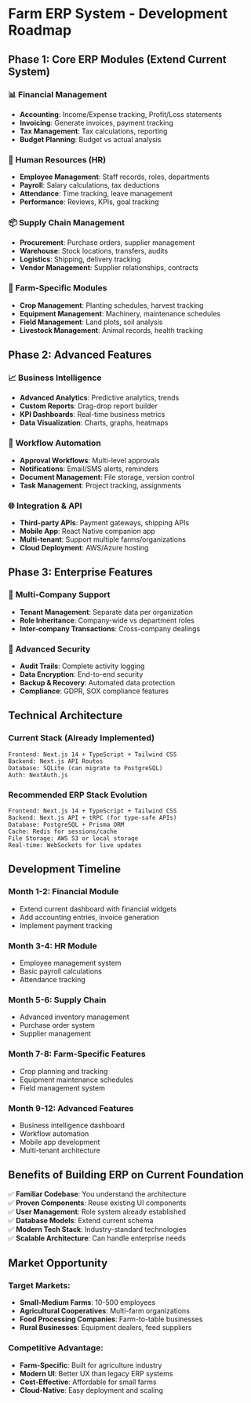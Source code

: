 # Farm ERP System - Development Roadmap

## Phase 1: Core ERP Modules (Extend Current System)

### 📊 **Financial Management**
- **Accounting**: Income/Expense tracking, Profit/Loss statements
- **Invoicing**: Generate invoices, payment tracking
- **Tax Management**: Tax calculations, reporting
- **Budget Planning**: Budget vs actual analysis

### 👥 **Human Resources (HR)**
- **Employee Management**: Staff records, roles, departments
- **Payroll**: Salary calculations, tax deductions
- **Attendance**: Time tracking, leave management
- **Performance**: Reviews, KPIs, goal tracking

### 📦 **Supply Chain Management**
- **Procurement**: Purchase orders, supplier management
- **Warehouse**: Stock locations, transfers, audits
- **Logistics**: Shipping, delivery tracking
- **Vendor Management**: Supplier relationships, contracts

### 🚜 **Farm-Specific Modules**
- **Crop Management**: Planting schedules, harvest tracking
- **Equipment Management**: Machinery, maintenance schedules
- **Field Management**: Land plots, soil analysis
- **Livestock Management**: Animal records, health tracking

## Phase 2: Advanced Features

### 📈 **Business Intelligence**
- **Advanced Analytics**: Predictive analytics, trends
- **Custom Reports**: Drag-drop report builder
- **KPI Dashboards**: Real-time business metrics
- **Data Visualization**: Charts, graphs, heatmaps

### 🔄 **Workflow Automation**
- **Approval Workflows**: Multi-level approvals
- **Notifications**: Email/SMS alerts, reminders
- **Document Management**: File storage, version control
- **Task Management**: Project tracking, assignments

### 🌐 **Integration & API**
- **Third-party APIs**: Payment gateways, shipping APIs
- **Mobile App**: React Native companion app
- **Multi-tenant**: Support multiple farms/organizations
- **Cloud Deployment**: AWS/Azure hosting

## Phase 3: Enterprise Features

### 🏢 **Multi-Company Support**
- **Tenant Management**: Separate data per organization
- **Role Inheritance**: Company-wide vs department roles
- **Inter-company Transactions**: Cross-company dealings

### 🔐 **Advanced Security**
- **Audit Trails**: Complete activity logging
- **Data Encryption**: End-to-end security
- **Backup & Recovery**: Automated data protection
- **Compliance**: GDPR, SOX compliance features

## Technical Architecture

### Current Stack (Already Implemented)
```
Frontend: Next.js 14 + TypeScript + Tailwind CSS
Backend: Next.js API Routes
Database: SQLite (can migrate to PostgreSQL)
Auth: NextAuth.js
```

### Recommended ERP Stack Evolution
```
Frontend: Next.js 14 + TypeScript + Tailwind CSS
Backend: Next.js API + tRPC (for type-safe APIs)
Database: PostgreSQL + Prisma ORM
Cache: Redis for sessions/cache
File Storage: AWS S3 or local storage
Real-time: WebSockets for live updates
```

## Development Timeline

### Month 1-2: Financial Module
- Extend current dashboard with financial widgets
- Add accounting entries, invoice generation
- Implement payment tracking

### Month 3-4: HR Module  
- Employee management system
- Basic payroll calculations
- Attendance tracking

### Month 5-6: Supply Chain
- Advanced inventory management
- Purchase order system
- Supplier management

### Month 7-8: Farm-Specific Features
- Crop planning and tracking
- Equipment maintenance schedules
- Field management system

### Month 9-12: Advanced Features
- Business intelligence dashboard
- Workflow automation
- Mobile app development
- Multi-tenant architecture

## Benefits of Building ERP on Current Foundation

✅ **Familiar Codebase**: You understand the architecture  
✅ **Proven Components**: Reuse existing UI components  
✅ **User Management**: Role system already established  
✅ **Database Models**: Extend current schema  
✅ **Modern Tech Stack**: Industry-standard technologies  
✅ **Scalable Architecture**: Can handle enterprise needs  

## Market Opportunity

### Target Markets:
- **Small-Medium Farms**: 10-500 employees
- **Agricultural Cooperatives**: Multi-farm organizations  
- **Food Processing Companies**: Farm-to-table businesses
- **Rural Businesses**: Equipment dealers, feed suppliers

### Competitive Advantage:
- **Farm-Specific**: Built for agriculture industry
- **Modern UI**: Better UX than legacy ERP systems
- **Cost-Effective**: Affordable for small farms
- **Cloud-Native**: Easy deployment and scaling
